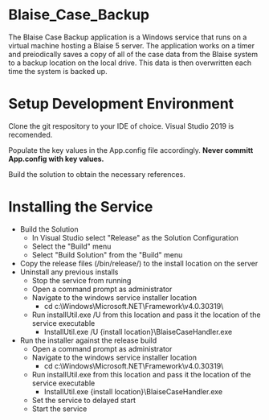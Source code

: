 # Blaise_Case_Backup

The Blaise Case Backup application is a Windows service that runs on a virtual machine hosting a Blaise 5 server.
The application works on a timer and preiodically saves a copy of all of the case data from the Blaise system to a backup location on the local drive. This data is then overwritten each time the system is backed up.

# Setup Development Environment

Clone the git respository to your IDE of choice. Visual Studio 2019 is recomended.

Populate the key values in the App.config file accordingly. **Never committ App.config with key values.**

Build the solution to obtain the necessary references.

# Installing the Service

  - Build the Solution
    - In Visual Studio select "Release" as the Solution Configuration
    - Select the "Build" menu
    - Select "Build Solution" from the "Build" menu
  - Copy the release files (/bin/release/) to the install location on the server
  - Uninstall any previous installs
    - Stop the service from running
    - Open a command prompt as administrator
    - Navigate to the windows service installer location
      - cd c:\Windows\Microsoft.NET\Framework\v4.0.30319\
    - Run installUtil.exe /U from this location and pass it the location of the service executable
      - InstallUtil.exe /U {install location}\BlaiseCaseHandler.exe
  - Run the installer against the release build
    - Open a command prompt as administrator
    - Navigate to the windows service installer location
      - cd c:\Windows\Microsoft.NET\Framework\v4.0.30319\
    - Run installUtil.exe from this location and pass it the location of the service executable
      - InstallUtil.exe {install location}\BlaiseCaseHandler.exe
    - Set the service to delayed start
    - Start the service
